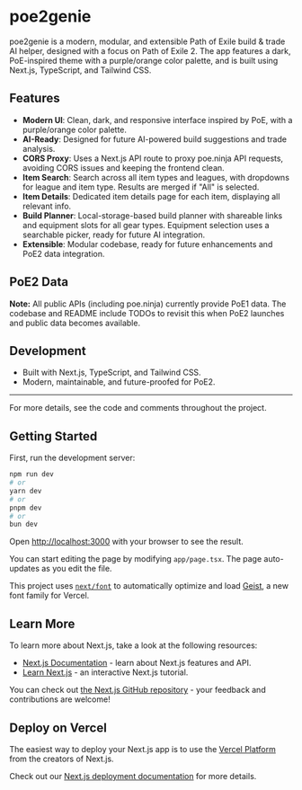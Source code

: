 # poe2genie

poe2genie is a modern, modular, and extensible Path of Exile build & trade AI helper, designed with a focus on Path of Exile 2. The app features a dark, PoE-inspired theme with a purple/orange color palette, and is built using Next.js, TypeScript, and Tailwind CSS.

## Features

- **Modern UI**: Clean, dark, and responsive interface inspired by PoE, with a purple/orange color palette.
- **AI-Ready**: Designed for future AI-powered build suggestions and trade analysis.
- **CORS Proxy**: Uses a Next.js API route to proxy poe.ninja API requests, avoiding CORS issues and keeping the frontend clean.
- **Item Search**: Search across all item types and leagues, with dropdowns for league and item type. Results are merged if "All" is selected.
- **Item Details**: Dedicated item details page for each item, displaying all relevant info.
- **Build Planner**: Local-storage-based build planner with shareable links and equipment slots for all gear types. Equipment selection uses a searchable picker, ready for future AI integration.
- **Extensible**: Modular codebase, ready for future enhancements and PoE2 data integration.

## PoE2 Data

**Note:** All public APIs (including poe.ninja) currently provide PoE1 data. The codebase and README include TODOs to revisit this when PoE2 launches and public data becomes available.

## Development

- Built with Next.js, TypeScript, and Tailwind CSS.
- Modern, maintainable, and future-proofed for PoE2.

---

For more details, see the code and comments throughout the project.

## Getting Started

First, run the development server:

```bash
npm run dev
# or
yarn dev
# or
pnpm dev
# or
bun dev
```

Open [http://localhost:3000](http://localhost:3000) with your browser to see the result.

You can start editing the page by modifying `app/page.tsx`. The page auto-updates as you edit the file.

This project uses [`next/font`](https://nextjs.org/docs/app/building-your-application/optimizing/fonts) to automatically optimize and load [Geist](https://vercel.com/font), a new font family for Vercel.

## Learn More

To learn more about Next.js, take a look at the following resources:

- [Next.js Documentation](https://nextjs.org/docs) - learn about Next.js features and API.
- [Learn Next.js](https://nextjs.org/learn) - an interactive Next.js tutorial.

You can check out [the Next.js GitHub repository](https://github.com/vercel/next.js) - your feedback and contributions are welcome!

## Deploy on Vercel

The easiest way to deploy your Next.js app is to use the [Vercel Platform](https://vercel.com/new?utm_medium=default-template&filter=next.js&utm_source=create-next-app&utm_campaign=create-next-app-readme) from the creators of Next.js.

Check out our [Next.js deployment documentation](https://nextjs.org/docs/app/building-your-application/deploying) for more details.
